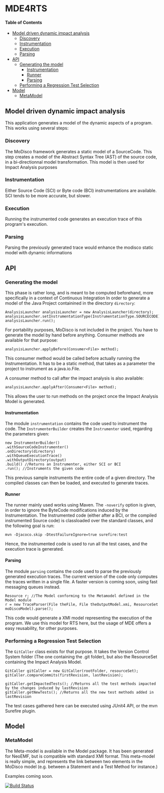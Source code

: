 
# MDE4RTS

#### Table of Contents
  * [Model driven dynamic impact analysis](#model-driven-dynamic-impact-analysis)
    + [Discovery](#discovery)
    + [Instrumentation](#instrumentation)
    + [Execution](#execution)
    + [Parsing](#parsing)
  * [API](#api)
    + [Generating the model](#generating-the-model)
      - [Instrumentation](#instrumentation-1)
      - [Runner](#runner)
      - [Parsing](#parsing-1)
    + [Performing a Regression Test Selection](#performing-a-regression-test-selection)
  * [Model](#model)
    + [MetaModel](#metamodel)
    
## Model driven dynamic impact analysis

This application generates a model of the dynamic aspects of a program.
This works using several steps: 

### Discovery 

The MoDisco framework generates a static model of a SourceCode. This step creates a model of the Abstract Syntax Tree (AST) of the source code, in a bi-directionnal model transformation. This model is then used for Impact Analysis purposes

### Instrumentation 

Either Source Code (SCI) or Byte code (BCI) instrumentations are available. SCI tends to be more accurate, but slower.

### Execution

Running the instrumented code generates an execution trace of this program's execution.

### Parsing 

Parsing the previously generated trace would enhance the modisco static model with dynamic informations

## API

### Generating the model

This phase is rather long, and is meant to be computed beforehand, more specifically in a context of Continuous Integration
In order to generate a model of the Java Project containined in the directory `directory`:

```
AnalysisLauncher analysisLauncher = new AnalysisLauncher(directory);
analysisLauncher.setInstrumentationType(InstrumentationType.SOURCECODE);
analysisLauncher.run();
```
For portability purposes, MoDisco is not included in the project. You have to generate the model by hand before anything. 
Consumer methods are available for that purpose:

```
analysisLauncher.applyBefore(Consumer<File> method);
```

This consumer method would be called before actually running the Instrumentation. It has to be a static method, that takes as a parameter the project to instrument as a java.io.File. 

A consumer method to call after the impact analysis is also available: 

```
analysisLauncher.applyAfter(Consumer<File> method);
```

This allows the user to run methods on the project once the Impact Analysis Model is generated.

#### Instrumentation

The module `instrumentation` contains the code used to instrument the code. The `InstrumenterBuilder` creates the `Instrumenter` used, regarding the parameters given:  

```
new InstrumenterBuilder()
.withSourceCodeInstrumenter()
.onDirectory(directory)
.withQueueExecutionTrace()
.withOutputDirectory(output)
.build() //Returns an Instrumenter, either SCI or BCI
.run(); //Instruments the given code
```

This previous sample instruments the entire code of a given directory. The compiled classes can then be loaded, and executed to generate traces. 

#### Runner 

The runner mainly used works using Maven. The `-noverify` option is given, in order to ignore the ByteCode modifications induced by the Instrumentation. The Instrumented code (either after a BCI, or the compiled instrumented Source code) is classloaded over the standard classes, and the following goal is run: 

`mvn -Djacoco.skip -DtestFailureIgnore=true surefire:test`

Hence, the instrumented code is used to run all the test cases, and the execution trace is generated. 

#### Parsing

The module `parsing` contains the code used to parse the previously generated execution traces. The current version of the code only computes the traces written in a single file. A faster version is coming soon, using fast messaging queues instead.

```
Resource r; //The Model conforming to the Metamodel defined in the Model module
r = new TraceParser(File theFile, File theOutputModel.xmi, ResourceSet moDiscoModel).parse();
```

This code would generate a XMI model representing the execution of the program. We use this model for RTS here, but the usage of MDE offers a easy reusability, for other purposes. 

### Performing a Regression Test Selection

The `GitCaller` class exists for that purpose. It takes the Version Control System folder (The one containing the .git folder), but also the ResourceSet containing the Impact Analysis Model. 

```
GitCaller gitCaller = new GitCaller(rootFolder, resourceSet);
gitCaller.compareCommits(firstRevision, lastRevision);

gitCaller.getImpactedTests(); //Returns all the test methods impacted by the changes induced by lastRevision
gitCaller.getNewTests(); //Returns all the new test methods added in lastRevision
```
The test cases gathered here can be executed using JUnit4 API, or the mvn Surefire plugin. 

## Model 

### MetaModel 

The Meta-model is available in the Model package. It has been generated for NeoEMF, but is compatible with standard XMI format. This meta-model is really simple, and represents the link between two elements in the MoDisco model (e.g. between a Statement and a Test Method for instance.) 

Examples coming soon. 


[![Build Status](https://travis-ci.com/orichalque/dynamic-analyser.svg?token=xAKoZhwQpQtJ2iQvzzQ8&branch=travis)](https://travis-ci.com/orichalque/dynamic-analyser)
